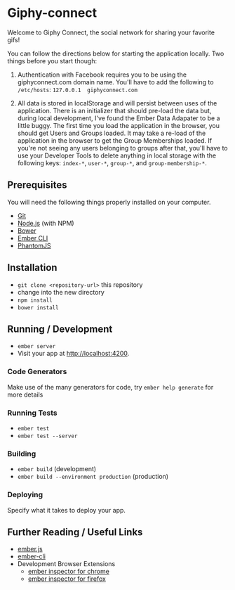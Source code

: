 # Giphy-connect

Welcome to Giphy Connect, the social network for sharing your favorite gifs!

You can follow the directions below for starting the application locally. Two things before you start though:

1. Authentication with Facebook requires you to be using the giphyconnect.com domain name. You'll have to add the following to `/etc/hosts`: `127.0.0.1  giphyconnect.com`

2. All data is stored in localStorage and will persist between uses of the application. There is an initializer that should pre-load the data but, during local development, I've found the Ember Data Adapater to be a little buggy. The first time you load the application in the browser, you should get Users and Groups loaded. It may take a re-load of the application in the browser to get the Group Memberships loaded. If you're not seeing any users belonging to groups after that, you'll have to use your Developer Tools to delete anything in local storage with the following keys: `index-*`, `user-*`, `group-*`, and `group-membership-*`.

## Prerequisites

You will need the following things properly installed on your computer.

* [Git](http://git-scm.com/)
* [Node.js](http://nodejs.org/) (with NPM)
* [Bower](http://bower.io/)
* [Ember CLI](http://ember-cli.com/)
* [PhantomJS](http://phantomjs.org/)

## Installation

* `git clone <repository-url>` this repository
* change into the new directory
* `npm install`
* `bower install`

## Running / Development

* `ember server`
* Visit your app at [http://localhost:4200](http://localhost:4200).

### Code Generators

Make use of the many generators for code, try `ember help generate` for more details

### Running Tests

* `ember test`
* `ember test --server`

### Building

* `ember build` (development)
* `ember build --environment production` (production)

### Deploying

Specify what it takes to deploy your app.

## Further Reading / Useful Links

* [ember.js](http://emberjs.com/)
* [ember-cli](http://ember-cli.com/)
* Development Browser Extensions
  * [ember inspector for chrome](https://chrome.google.com/webstore/detail/ember-inspector/bmdblncegkenkacieihfhpjfppoconhi)
  * [ember inspector for firefox](https://addons.mozilla.org/en-US/firefox/addon/ember-inspector/)

